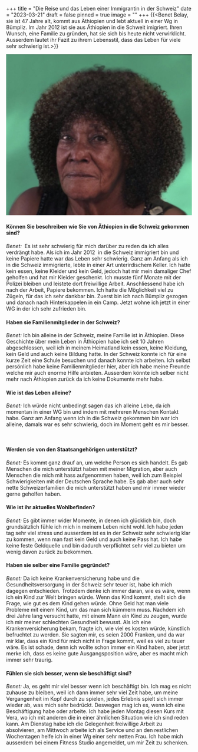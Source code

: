 +++
title = "Die Reise und das Leben einer Immigrantin in der Schweiz"
date = "2023-03-21"
draft = false
pinned = true
image = ""
+++
{{<Benet Belay, sie ist 47 Jahre alt, kommt aus Äthiopien und lebt aktuell in einer Wg in Bümpliz. Im Jahr 2012 ist sie aus Äthiopien in die Schweit imigriert. Ihren Wunsch, eine Familie zu gründen, hat sie sich bis heute nicht verwirklicht. Ausserdem lautet ihr Fazit zu ihrem Lebensstil, dass das Leben für viele sehr schwierig ist.>}}



![Benet Belay, im Tscharny Café Bümpliz](img_8869.jpg)

####  Können Sie beschreiben wie Sie von Äthiopien in die Schweiz gekommen sind?

*Benet:*  Es ist sehr schwierig für mich darüber zu reden da ich alles verdrängt habe. Als ich im Jahr 2012  in die Schweiz immigriert bin und keine Papiere hatte war das Leben sehr schwierig. Ganz am Anfang als ich in die Schweiz immigrierte, lebte in einer Art unterirdischem Keller. Ich hatte kein essen, keine Kleider und kein Geld, jedoch hat mir mein damaliger Chef geholfen und hat mir Kleider geschenkt. Ich musste fünf Monate mit der Polizei bleiben und leistete dort freiwillige Arbeit. Anschliessend habe ich nach der Arbeit, Papiere bekommen. Ich hatte die Möglichkeit viel zu Zügeln, für das ich sehr dankbar bin. Zuerst bin ich nach Bümpliz gezogen und danach nach Hinterkappelen in ein Camp. Jetzt wohne ich jetzt in einer WG in der ich sehr zufrieden bin. 

#### Haben sie Familienmitglieder in der Schweiz?

*Benet:* Ich bin alleine in der Schweiz, meine Familie ist in Äthiopien. Diese Geschichte über mein Leben in Äthiopien habe ich seit 10 Jahren abgeschlossen, weil ich in meinem Heimatland kein essen, keine Kleidung, kein Geld und auch keine Bildung hatte. In der Schweiz konnte ich für eine kurze Zeit eine Schule besuchen und danach konnte ich arbeiten. Ich selbst persönlich habe keine Familienmitglieder hier, aber ich habe meine Freunde welche mir auch enorme Hilfe anbieten. Ausserdem könnte ich selber nicht mehr nach Äthiopien zurück da ich keine Dokumente mehr habe. 



#### Wie ist das Leben alleine?

*Benet:* Ich würde nicht unbedingt sagen das ich alleine Lebe, da ich momentan in einer WG bin und indem mit mehreren Menschen Kontakt habe. Ganz am Anfang wenn ich in die Schweiz gekommen bin war ich alleine, damals war es sehr schwierig, doch im Moment geht es mir besser. 

![]()

#### Werden sie von den Staatsangehörigen unterstützt?

*Benet:* Es kommt ganz drauf an, um welche Person es sich handelt. Es gab Menschen die mich unterstützt haben mit meiner Migration, aber auch Menschen die mich mit hass aufgenommen haben, weil ich zum Beispiel Schwierigkeiten mit der Deutschen Sprache habe. Es gab aber auch sehr nette Schweizerfamilien die mich unterstützt haben und mir immer wieder gerne geholfen haben.



#### Wie ist ihr aktuelles Wohlbefinden?

*Benet:* Es gibt immer wider Momente, in denen ich glücklich bin, doch grundsätzlich fühle ich mich in meinem Leben nicht wohl. Ich habe jeden tag sehr viel stress und ausserdem ist es in der Schweiz sehr schwierig klar zu kommen, wenn man fast kein Geld und auch keine Pass hat. Ich habe keine feste Geldquelle und bin dadurch verpflichtet sehr viel zu bieten um wenig davon zurück zu bekommen. 



#### Haben sie selber eine Familie gegründet?

*Benet:* Da ich keine Krankenversicherung habe und die Gesundheitsversorgung in der Schweiz sehr teuer ist, habe ich mich dagegen entschieden. Trotzdem denke ich immer daran, wie es wäre, wenn ich ein Kind zur Welt bringen würde. Wenn das Kind kommt, stellt sich die Frage, wie gut es dem Kind gehen würde. Ohne Geld hat man viele Probleme mit einem Kind, um das man sich kümmern muss. Nachdem ich drei Jahre lang versucht hatte, mit einem Mann ein Kind zu zeugen, wurde ich mir meiner schlechten Gesundheit bewusst. Als ich eine Krankenversicherung bekam, fragte ich, wie viel es kosten würde, künstlich befruchtet zu werden. Sie sagten mir, es seien 2000 Franken, und da war mir klar, dass ein Kind für mich nicht in Frage kommt, weil es viel zu teuer wäre. Es ist schade, denn ich wollte schon immer ein Kind haben, aber jetzt merke ich, dass es keine gute Ausgangsposition wäre, aber es macht mich immer sehr traurig.



#### Fühlen sie sich besser, wenn sie beschäftigt sind?

*Benet:* Ja, es geht mir viel besser wenn ich beschäftigt bin. Ich mag es nicht zuhause zu bleiben, weil ich dann immer sehr viel Zeit habe, um meine Vergangenheit im Kopf durch zu spielen, jedes Erlebnis spielt sich immer wieder ab, was mich sehr bedrückt. Deswegen mag ich es, wenn ich eine Beschäftigung habe oder arbeite. Ich habe jeden Montag diesen Kurs mit Vera, wo ich mit anderen die in einer ähnlichen Situation wie ich sind reden kann. Am Dienstag habe ich die Gelegenheit freiwillige Arbeit zu absolvieren, am Mittwoch arbeite ich als Service und an den restlichen Wochentagen helfe ich in einer Wg einer sehr netten Frau. Ich habe mich ausserdem bei einem Fitness Studio angemeldet, um mir Zeit zu schenken.